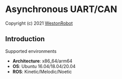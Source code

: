 # Asynchronous UART/CAN

Copyright (c) 2021 [WestonRobot](https://www.westonrobot.com/)

## Introduction

Supported environments

* **Architecture**: x86_64/arm64
* **OS**: Ubuntu 16.04/18.04/20.04
* **ROS**: Kinetic/Melodic/Noetic
